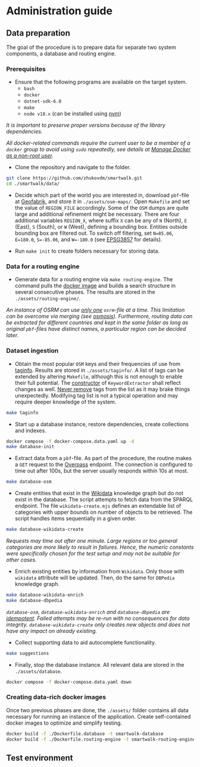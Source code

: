 # Administration guide

## Data preparation

The goal of the procedure is to prepare data for separate two system components, a database and routing engine.

### Prerequisites

- Ensure that the following programs are available on the target system.
    - `bash`
    - `docker`
    - `dotnet-sdk-6.0`
    - `make`
    - `node v18.x` (can be installed using [nvm](https://github.com/nvm-sh/nvm#install--update-script))

*It is important to preserve proper versions because of the library dependencies.*

*All docker-related commands require the current user to be a member of a `docker` group to avoid using `sudo` repeatedly, see details at [Manage Docker as a non-root user](https://docs.docker.com/engine/install/linux-postinstall/#manage-docker-as-a-non-root-user).*

- Clone the repository and navigate to the folder.

```bash
git clone https://github.com/zhukovdm/smartwalk.git
cd ./smartwalk/data/
```

- Decide which part of the world you are interested in, download `pbf`-file at [Geofabrik](https://download.geofabrik.de/), and store it in `./assets/osm-maps/`. Open `Makefile` and set the value of `REGION_FILE` accordingly. Some of the `OSM` dumps are quite large and additional refinement might be necessary. There are four additional variables `REGION_X`, where suffix `X` can be any of `N` (North), `E` (East), `S` (South), or `W` (West), defining a bounding box. Entities outside bounding box are filtered out. To switch off filtering, set `N=85.06`, `E=180.0`, `S=-85.06`, and `W=-180.0` (see [EPSG3857](https://epsg.io/3857) for details).

- Run `make init` to create folders necessary for storing data.

### Data for a routing engine

- Generate data for a routing engine via `make routing-engine`. The command pulls the [docker image](https://hub.docker.com/r/osrm/osrm-backend/) and builds a search structure in several consecutive phases. The results are stored in the `./assets/routing-engine/`.

*An instance of OSRM can use [only one](https://help.openstreetmap.org/questions/64867/osrm-routed-for-multiple-countries) `osrm`-file at a time. This limitation can be overcome via merging (see [osmosis](https://gis.stackexchange.com/a/242880)). Furthermore, routing data can be extracted for different countries and kept in the same folder as long as original `pbf`-files have distinct names, a particular region can be decided later.*

### Dataset ingestion

- Obtain the most popular `OSM` keys and their frequencies of use from [taginfo](https://taginfo.openstreetmap.org/taginfo/apidoc). Results are stored in `./assets/taginfo/`. A list of tags can be extended by altering `Makefile`, although this is not enough to enable their full potential. The [constructor](https://github.com/zhukovdm/smartwalk/blob/fab346ac73f43be063b7e16d4f2c5f060e38ecfc/data/osm/KeywordExtractor.cs#L23-L53) of `KeywordExtractor` shall reflect changes as well. <u>Never remove</u> tags from the list as it may brake things unexpectedly. Modifying tag list is not a typical operation and may require deeper knowledge of the system.

```bash
make taginfo
```

- Start up a database instance, restore dependencies, create collections and indexes.

```bash
docker compose -f docker-compose.data.yaml up -d
make database-init
```

- Extract data from a `pbf`-file. As part of the procedure, the routine makes a `GET` request to the [Overpass](https://overpass-api.de/api/interpreter) endpoint. The connection is configured to time out after 100s, but the server usually responds within 10s at most.

```bash
make database-osm
```

- Create entities that exist in the [Wikidata](https://www.wikidata.org/wiki/Wikidata:Main_Page) knowledge graph but do not exist in the database. The script attempts to fetch data from the SPARQL endpoint. The file `wikidata-create.mjs` defines an extendable list of categories with upper bounds on number of objects to be retrieved. The script handles items sequentially in a given order.

```bash
make database-wikidata-create
```

*Requests may time out after one minute. Large regions or too general categories are more likely to result in failures. Hence, the numeric constants were specifically chosen for the test setup and may not be suitable for other cases.*

- Enrich existing entities by information from `Wikidata`. Only those with `wikidata` attribute will be updated. Then, do the same for `DBPedia` knowledge graph.

```bash
make database-wikidata-enrich
make database-dbpedia
```

*`database-osm`, `database-wikidata-enrich` and `database-dbpedia` are [idempotent](https://en.wikipedia.org/wiki/Idempotence#Idempotent_functions). Failed attempts may be re-run with no consequences for data integrity. `database-wikidata-create` only creates new objects and does not have any impact on already existing.*

- Collect supporting data to aid autocomplete functionality.

```bash
make suggestions
```

- Finally, stop the database instance. All relevant data are stored in the `./assets/database`.

```bash
docker compose -f docker-compose.data.yaml down
```

### Creating data-rich docker images

Once two previous phases are done, the `./assets/` folder contains all data necessary for running an instance of the application. Create self-contained docker images to optimize and simplify testing.

```bash
docker build -f ./Dockerfile.database -t smartwalk-database
docker build -f ./Dockerfile.routing-engine -t smartwalk-routing-engine
```

## Test environment
